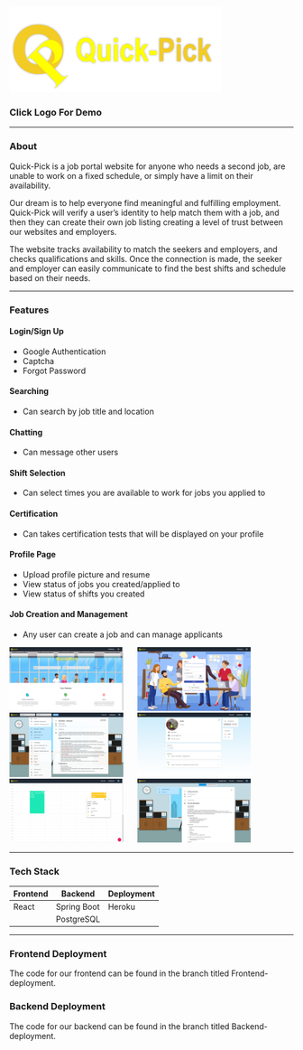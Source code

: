[<img src="screenshot/logo.png" title="When visiting our website keep in mind that it is deployed on Heroku for free so it will take some time to launch." height="150" />](https://quick-pick-job.herokuapp.com/)

### Click Logo For Demo

---

### About

Quick-Pick is a job portal website for anyone who needs a second job, are unable to work on a fixed schedule, or simply have a limit on their availability.

Our dream is to help everyone find meaningful and fulfilling employment. Quick-Pick will verify a user’s identity to help match them with a job, and then they can create their own job listing creating a level of trust between our websites and employers.

The website tracks availability to match the seekers and employers, and checks qualifications and skills. Once the connection is made, the seeker and employer can easily communicate to find the best shifts and schedule based on their needs.

---

### Features
#### Login/Sign Up
- Google Authentication
- Captcha
- Forgot Password
#### Searching
- Can search by job title and location
#### Chatting
- Can message other users
#### Shift Selection
- Can select times you are available to work for jobs you applied to
#### Certification
- Can takes certification tests that will be displayed on your profile
#### Profile Page
- Upload profile picture and resume
- View status of jobs you created/applied to
- View status of shifts you created
#### Job Creation and Management
- Any user can create a job and can manage applicants

<img src="screenshot/landing.png" width="40%" style="margin-right:5%" /><img src="screenshot/login.png" width="40%" /><br/>
<img src="screenshot/dashboard.png" width="40%" style="margin-right:5%" /><img src="screenshot/profile.png" width="40%" /><br/>
<img src="screenshot/timeselect.png" width="40%" style="margin-right:5%" /><img src="screenshot/manage.png" width="40%" /><br/>

---

### Tech Stack
| Frontend | Backend | Deployment |
| ----------- | ----------- | ----------- |
| React | Spring Boot | Heroku |
|  | PostgreSQL |  |

---

### Frontend Deployment
The code for our frontend can be found in the branch titled Frontend-deployment.

### Backend Deployment
The code for our backend can be found in the branch titled Backend-deployment.
